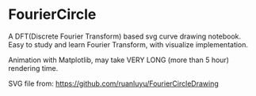 # FourierCircle
A DFT(Discrete Fourier Transform) based svg curve drawing notebook.
Easy to study and learn Fourier Transform, with visualize implementation.

Animation with Matplotlib, may take VERY LONG (more than 5 hour) rendering time.

SVG file from: https://github.com/ruanluyu/FourierCircleDrawing
